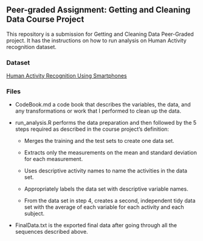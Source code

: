 ## Peer-graded Assignment: Getting and Cleaning Data Course Project
This repository is a submission for Getting and Cleaning Data Peer-Graded project. It has the instructions on how to run analysis on Human Activity recognition dataset.

### Dataset
[Human Activity Recognition Using Smartphones](http://archive.ics.uci.edu/ml/datasets/Human+Activity+Recognition+Using+Smartphones)

### Files
  * CodeBook.md a code book that describes the variables, the data, and any transformations or work that I performed to clean up the data.

  * run_analysis.R performs the data preparation and then followed by the 5 steps required as described in the course project’s definition:
  
    * Merges the training and the test sets to create one data set.
    
    * Extracts only the measurements on the mean and standard deviation for each measurement.
    
    * Uses descriptive activity names to name the activities in the data set.
    
    * Appropriately labels the data set with descriptive variable names.
    
    * From the data set in step 4, creates a second, independent tidy data set with the average of each variable for each activity and each subject.
    
  * FinalData.txt is the exported final data after going through all the sequences described above.